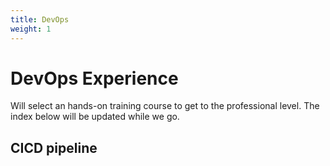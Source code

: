 ```yaml
---
title: DevOps
weight: 1
---
```

# DevOps Experience
Will select an hands-on training course to get to the professional level. The index below will be updated while we go.

## CICD pipeline

